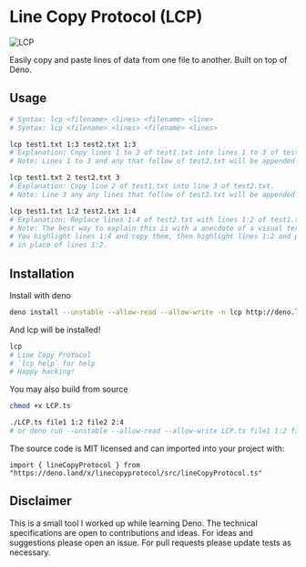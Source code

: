 # Line Copy Protocol (LCP)

![LCP](https://github.com/paulmj7/linecopyprotocol/workflows/LCP/badge.svg)

Easily copy and paste lines of data from one file to another. Built on top of Deno.

## Usage

```bash
# Syntax: lcp <filename> <lines> <filename> <line>
# Syntax: lcp <filename> <lines> <filename> <lines>

lcp test1.txt 1:3 test2.txt 1:3
# Explanation: Copy lines 1 to 3 of test1.txt into lines 1 to 3 of test2.txt.
# Note: Lines 1 to 3 and any that follow of test2.txt will be appended after the insert.

lcp test1.txt 2 test2.txt 3
# Explanation: Copy line 2 of test1.txt into line 3 of test2.txt.
# Note: Line 3 any any lines that follow of test2.txt will be appended after the insert.

lcp test1.txt 1:2 test2.txt 1:4
# Explanation: Replace lines 1:4 of test2.txt with lines 1:2 of test1.txt
# Note: The best way to explain this is with a anecdote of a visual text editor.
# You highlight lines 1:4 and copy them, then highlight lines 1:2 and paste lines 1:4
# in place of lines 1:2.
```

## Installation

Install with deno
```bash
deno install --unstable --allow-read --allow-write -n lcp http://deno.land/x/linecopyprotocol/LCP.ts
```

And lcp will be installed!
```bash
lcp
# Line Copy Protocol
# `lcp help` for help
# Happy hacking!
```

You may also build from source
```bash
chmod +x LCP.ts

./LCP.ts file1 1:2 file2 2:4
# or deno run --unstable --allow-read --allow-write LCP.ts file1 1:2 file2 2:4
```

The source code is MIT licensed and can imported into your project with:
```deno
import { lineCopyProtocol } from "https://deno.land/x/linecopyprotocol/src/lineCopyProtocol.ts"
```

## Disclaimer

This is a small tool I worked up while learning Deno. The technical specifications are open to contributions and ideas. For ideas and suggestions please open an issue. For pull requests please update tests as necessary.
